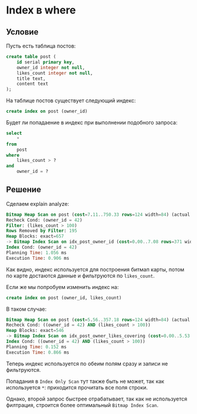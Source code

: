 # Index в where

## Условие

Пусть есть таблица постов:

```sql
create table post (
    id serial primary key,
    owner_id integer not null,
    likes_count integer not null,
    title text,
    content text
);
```

На таблице постов существует следующий индекс:

```sql
create index on post (owner_id)
```

Будет ли попадаение в индекс при выполнении подобного запроса:

```sql
select
    * 
from
    post
where
    likes_count > ? 
and 
    owner_id = ?
```

## Решение

Сделаем explain analyze:

```sql
Bitmap Heap Scan on post (cost=7.11..750.33 rows=124 width=84) (actual time=0.159..0.860 rows=812 loops=1)
Recheck Cond: (owner_id = 42)
Filter: (likes_count > 100)
Rows Removed by Filter: 195
Heap Blocks: exact=657
-> Bitmap Index Scan on idx_post_owner_id (cost=0.00..7.08 rows=371 width=0) (actual time=0.084..0.085 rows=1007 loops=1)
Index Cond: (owner_id = 42)
Planning Time: 1.056 ms
Execution Time: 0.906 ms
```

Как видно, индекс используется для построения битмап карты, потом по карте достаются данные и фильтруются по `likes_count`.

Если же мы попробуем изменить индекс на:

```sql
create index on post (owner_id, likes_count)
```

В таком случае:

```sql
Bitmap Heap Scan on post (cost=5.56..357.18 rows=124 width=84) (actual time=0.168..0.819 rows=784 loops=1)
Recheck Cond: ((owner_id = 42) AND (likes_count > 100))
Heap Blocks: exact=546
-> Bitmap Index Scan on idx_post_owner_likes_covering (cost=0.00..5.53 rows=124 width=0) (actual time=0.099..0.099 rows=784 loops=1)
Index Cond: ((owner_id = 42) AND (likes_count > 100))
Planning Time: 0.152 ms
Execution Time: 0.866 ms
```

Теперь индекс используется по обеим полям сразу и записи не фильтруются.

Попадания в `Index Only Scan` тут также быть не может, так как используется `*`: приходится прочитать все поля строки.

Однако, второй запрос быстрее отрабатывает, так как не используется филтрация, строится более оптимальный `Bitmap Index Scan`.

